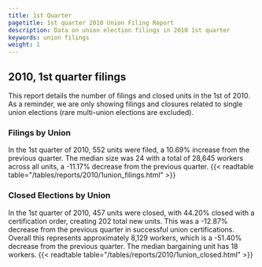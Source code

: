 ```yaml
---
title: 1st Quarter 
pagetitle: 1st quarter 2010 Union Filing Report
description: Data on union election filings in 2010 1st quarter 
keywords: union filings
weight: 1
---
```


## 2010, 1st quarter filings

This report details the number of filings and closed units in the 1st of 2010. As a reminder, we are only showing filings and closures related to single union elections (rare multi-union elections are excluded).

### Filings by Union
In the 1st quarter of 2010, 552 units were filed, a 10.69% increase from the previous quarter. The median size was 24 with a total of 28,645 workers across all units, a -11.17% decrease from the previous quarter.
{{< readtable table="/tables/reports/2010/1union_filings.html" >}}

### Closed Elections by Union
In the 1st quarter of 2010, 457 units were closed, with 44.20% closed with a certification order, creating 202 total new units. This was a -12.87% decrease from the previous quarter in successful union certifications. Overall this represents approximately 8,129 workers, which is a -51.40% decrease from the previous quarter. The median bargaining unit has 18 workers.
{{< readtable table="/tables/reports/2010/1union_closed.html" >}}
